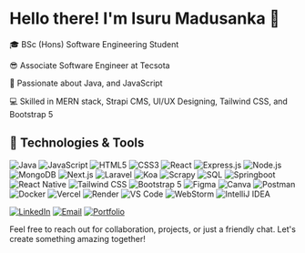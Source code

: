 # Hello there! I'm Isuru Madusanka 👋

🎓 BSc (Hons) Software Engineering Student

😎 Associate Software Engineer at Tecsota

🚀 Passionate about Java, and JavaScript  

💻 Skilled in MERN stack, Strapi CMS, UI/UX Designing, Tailwind CSS, and Bootstrap 5

## 🔧 Technologies & Tools

![Java](https://img.shields.io/badge/-Java-007396?style=flat-square&logo=java&logoColor=white)
![JavaScript](https://img.shields.io/badge/-JavaScript-F7DF1E?style=flat-square&logo=javascript&logoColor=black)
![HTML5](https://img.shields.io/badge/-HTML5-E34F26?style=flat-square&logo=html5&logoColor=white)
![CSS3](https://img.shields.io/badge/-CSS3-1572B6?style=flat-square&logo=css3&logoColor=white)
![React](https://img.shields.io/badge/-React-61DAFB?style=flat-square&logo=react&logoColor=black)
![Express.js](https://img.shields.io/badge/-Express.js-000000?style=flat-square&logo=express&logoColor=white)
![Node.js](https://img.shields.io/badge/-Node.js-339933?style=flat-square&logo=node.js&logoColor=white)
![MongoDB](https://img.shields.io/badge/-MongoDB-47A248?style=flat-square&logo=mongodb&logoColor=white)
![Next.js](https://img.shields.io/badge/-Next.js-000000?style=flat-square&logo=next.js&logoColor=white)
![Laravel](https://img.shields.io/badge/-Laravel-FF2D20?style=flat-square&logo=laravel&logoColor=white)
![Koa](https://img.shields.io/badge/-Koa-333333?style=flat-square&logo=koajs&logoColor=white)
![Scrapy](https://img.shields.io/badge/-Scrapy-3776AB?style=flat-square&logo=scrapy&logoColor=white)
![SQL](https://img.shields.io/badge/-SQL-4479A1?style=flat-square&logo=postgresql&logoColor=white)
![Springboot](https://img.shields.io/badge/-Springboot-6DB33F?style=flat-square&logo=spring&logoColor=white)
![React Native](https://img.shields.io/badge/-React%20Native-0088CC?style=flat-square&logo=react&logoColor=white)
![Tailwind CSS](https://img.shields.io/badge/-Tailwind%20CSS-38B2AC?style=flat-square&logo=tailwind-css&logoColor=white)
![Bootstrap 5](https://img.shields.io/badge/-Bootstrap%205-7952B3?style=flat-square&logo=bootstrap&logoColor=white)
![Figma](https://img.shields.io/badge/-Figma-F24E1E?style=flat-square&logo=figma&logoColor=white)
![Canva](https://img.shields.io/badge/-Canva-00C4CC?style=flat-square&logo=canva&logoColor=white)
![Postman](https://img.shields.io/badge/-Postman-FF6C37?style=flat-square&logo=postman&logoColor=white)
![Docker](https://img.shields.io/badge/-Docker-2496ED?style=flat-square&logo=docker&logoColor=white)
![Vercel](https://img.shields.io/badge/-Vercel-000000?style=flat-square&logo=vercel&logoColor=white)
![Render](https://img.shields.io/badge/-Render-00FFFF?style=flat-square&logo=render&logoColor=white)
![VS Code](https://img.shields.io/badge/-VS%20Code-007ACC?style=flat-square&logo=visual-studio-code&logoColor=white)
![WebStorm](https://img.shields.io/badge/-WebStorm-000000?style=flat-square&logo=webstorm&logoColor=white)
![IntelliJ IDEA](https://img.shields.io/badge/-IntelliJ%20IDEA-000000?style=flat-square&logo=intellij-idea&logoColor=white)

[![LinkedIn](https://img.icons8.com/fluent/48/000000/linkedin.png)](https://www.linkedin.com/in/isuru-madusanka-1b9210218/) [![Email](https://img.icons8.com/fluent/48/000000/email.png)](mailto:isurusanka98@gmail.com) [![Portfolio](https://img.icons8.com/fluent/48/000000/domain.png)](https://portfolio-lyart-beta-73.vercel.app/)

Feel free to reach out for collaboration, projects, or just a friendly chat. Let's create something amazing together!
